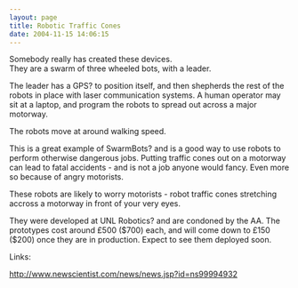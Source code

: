 ```yaml
---
layout: page
title: Robotic Traffic Cones
date: 2004-11-15 14:06:15
---
```

<p>Somebody really has created these devices.
<br/>They are a swarm of three wheeled bots, with a leader.
</p>
<p>The leader has a GPS<a class="wiki wikinew for-review" title="Create page: GPS">?</a> to position itself, and then shepherds the rest of the robots in place with laser communication systems. A human operator may sit at a laptop, and program the robots to spread out across a major motorway.
</p>
<p>The robots move at around walking speed.
</p>
<p>This is a great example of SwarmBots<a class="wiki wikinew for-review" title="Create page: SwarmBots">?</a> and is a good way to use robots to perform otherwise dangerous jobs. Putting traffic cones out on a motorway can lead to fatal accidents - and is not a job anyone would fancy. Even more so because of angry motorists.
</p>
<p>These robots are likely to worry motorists - robot traffic cones stretching accross a motorway in front of your very eyes.
</p>
<p>They were developed at UNL Robotics<a class="wiki wikinew for-review" title="Create page: UNL Robotics">?</a> and are condoned by the AA. The prototypes cost around £500 ($700) each, and will come down to £150 ($200) once they are in production. Expect to see them deployed soon.
</p>
<p>Links:
</p>
<p><a  href="http://www.newscientist.com/news/news.jsp?id=ns99994932" rel="external" target="_blank">http://www.newscientist.com/news/news.jsp?id=ns99994932</a>
</p>
